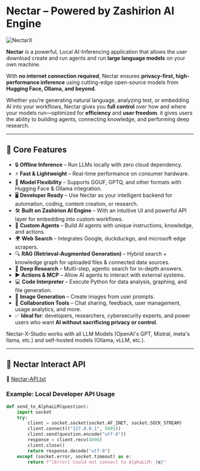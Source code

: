 # Nectar – Powered by Zashirion AI Engine  

![NectarX](https://github.com/user-attachments/assets/dc85d6ad-018f-4899-ac13-631c5ee8901f)  

**Nectar** is a powerful, Local AI-Inferencing application that allows the user download create and run agents and run  **large language models** on your own machine.  

With **no internet connection required**, Nectar ensures **privacy-first, high-performance inference** using cutting-edge open-source models from **Hugging Face, Ollama, and beyond**.  

Whether you’re generating natural language, analyzing text, or embedding AI into your workflows, Nectar gives you **full control** over how and where your models run—optimized for **efficiency** and **user freedom**. it gives users the ability to building agents, connecting knowledge, and performing deep research.

---

## 🚀 Core Features  

- 🔒 **Offline Inference** – Run LLMs locally with zero cloud dependency.  
- ⚡ **Fast & Lightweight** – Real-time performance on consumer hardware.  
- 🧩 **Model Flexibility** – Supports GGUF, GPTQ, and other formats with Hugging Face & Ollama integration.  
- 🖥️ **Developer Ready** – Use Nectar as your intelligent backend for automation, coding, content creation, or research.  
- 🛠️ **Built on Zashirion AI Engine** – With an intuitive UI and powerful API layer for embedding into custom workflows.
- 🤖 **Custom Agents** – Build AI agents with unique instructions, knowledge, and actions.
- 🌍 **Web Search** – Integrates Google, duckduckgo, and microsoft edge scrapers.
- 🔍 **RAG (Retrieval-Augmented Generation)** – Hybrid search + knowledge graph for uploaded files & connected data sources.
- 🔬 **Deep Research** – Multi-step, agentic search for in-depth answers.
- ▶️ **Actions & MCP** – Allow AI agents to interact with external systems.
- 💻 **Code Interpreter** – Execute Python for data analysis, graphing, and file generation.
- 🎨 **Image Generation** – Create images from user prompts.
- 👥 **Collaboration Tools** – Chat sharing, feedback, user management, usage analytics, and more.
-  ✅ **Ideal for**: developers, researchers, cybersecurity experts, and power users who want **AI without sacrificing privacy or control**.

Nectar-X-Studio works with all LLM Models (OpenAI's GPT, Mistral, meta's llama, etc.) and self-hosted models (Ollama, vLLM, etc.).

---

## 🔗 Nectar Interact API  

📄 [Nectar-API.txt](https://github.com/user-attachments/files/20288337/Nectar-API.txt)  

### Example: Local Developer API Usage  

```python
def send_to_AlphaLLM(question):
    import socket
    try:
        client = socket.socket(socket.AF_INET, socket.SOCK_STREAM)
        client.connect(("127.0.0.1", 5005))
        client.send(question.encode("utf-8"))
        response = client.recv(4096)
        client.close()
        return response.decode("utf-8")
    except (socket.error, socket.timeout) as e:
        return f"[Error] Could not connect to AlphaLLM: {e}"
```



